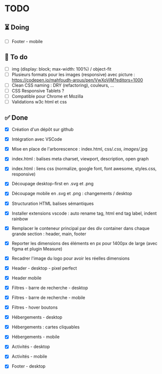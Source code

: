 # TODO
## ⏳ Doing
- [ ] Footer - mobile

## 🎯 To do
- [ ] img (display: block; max-width: 100%) / object-fit
- [ ] Plusieurs formats pour les images (responsive) avec picture : https://codepen.io/mahfoudh-arous/pen/VwXoVjM?editors=1000 
- [ ] Clean CSS naming : DRY (refactoring), couleurs, ...
- [ ] CSS Responsive Tablets ?
- [ ] Compatible pour Chrome et Mozilla
- [ ] Validations w3c html et css

## ✅ Done
- [x] Création d'un dépôt sur github
- [x] Intégration avec VSCode
- [x] Mise en place de l'arborescence  : index.html, css/*.css, images/*.jpg
- [x] index.html : balises meta charset, viewport, description, open graph
- [x] index.html : liens css (normalize, google font, font awesome, styles.css, responsive)
- [x] Découpage desktop-first en .svg et .png
- [x] Découpage mobile en .svg et .png : changements / desktop
- [x] Structuration HTML balises sémantiques
- [x] Installer extensions vscode : auto rename tag, html end tag label, indent rainbow
- [x] Remplacer le conteneur principal par des div container dans chaque grande section : header, main, footer
- [x] Reporter les dimensions des éléments en px pour 1400px de large (avec figma et plugin Measure)
- [X] Recadrer l'image du logo pour avoir les réelles dimensions
- [x] Header - desktop - pixel perfect
- [x] Header mobile
- [x] Filtres - barre de recherche - desktop
- [x] Filtres - barre de recherche - mobile
- [x] Filtres - hover boutons
- [x] Hébergements - desktop
- [x] Hébergements : cartes cliquables
- [x] Hébergements - mobile
- [x] Activités - desktop
- [x] Activités - mobile
- [x] Footer - desktop

